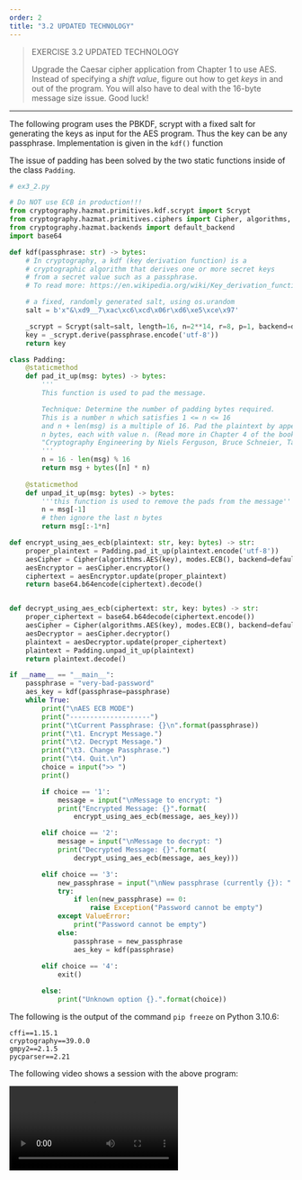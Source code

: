 ```yaml
---
order: 2
title: "3.2 UPDATED TECHNOLOGY"
---
```


> EXERCISE 3.2 UPDATED TECHNOLOGY
> 
> Upgrade the Caesar cipher application from Chapter 1 to use AES. Instead of 
> specifying a _shift value_, figure out how to get _keys_ in and out of the program. 
> You will also have to deal with the 16-byte message size issue. Good luck!

--------------------------------

The following program uses the PBKDF, scrypt with a fixed salt for generating the keys 
as input for the AES program. Thus the key can be any passphrase. Implementation is 
given in the `kdf()` function

The issue of padding has been solved by the two static functions inside of the class 
`Padding`. 

```python
# ex3_2.py

# Do NOT use ECB in production!!!
from cryptography.hazmat.primitives.kdf.scrypt import Scrypt
from cryptography.hazmat.primitives.ciphers import Cipher, algorithms, modes
from cryptography.hazmat.backends import default_backend
import base64

def kdf(passphrase: str) -> bytes: 
    # In cryptography, a kdf (key derivation function) is a 
    # cryptographic algorithm that derives one or more secret keys
    # from a secret value such as a passphrase.
    # To read more: https://en.wikipedia.org/wiki/Key_derivation_function

    # a fixed, randomly generated salt, using os.urandom
    salt = b'x"&\xd9__7\xac\xc6\xcd\x06r\xd6\xe5\xce\x97'

    _scrypt = Scrypt(salt=salt, length=16, n=2**14, r=8, p=1, backend=default_backend())
    key = _scrypt.derive(passphrase.encode('utf-8'))
    return key

class Padding:
    @staticmethod    
    def pad_it_up(msg: bytes) -> bytes: 
        '''
        This function is used to pad the message.

        Technique: Determine the number of padding bytes required.
        This is a number n which satisfies 1 <= n <= 16
        and n + len(msg) is a multiple of 16. Pad the plaintext by appending
        n bytes, each with value n. (Read more in Chapter 4 of the book  
        "Cryptography Engineering by Niels Ferguson, Bruce Schneier, Tadayoshi Kohno".)
        ''' 
        n = 16 - len(msg) % 16
        return msg + bytes([n] * n)
    
    @staticmethod
    def unpad_it_up(msg: bytes) -> bytes: 
        '''this function is used to remove the pads from the message''' 
        n = msg[-1]
        # then ignore the last n bytes
        return msg[:-1*n]

def encrypt_using_aes_ecb(plaintext: str, key: bytes) -> str: 
    proper_plaintext = Padding.pad_it_up(plaintext.encode('utf-8'))
    aesCipher = Cipher(algorithms.AES(key), modes.ECB(), backend=default_backend())
    aesEncryptor = aesCipher.encryptor()
    ciphertext = aesEncryptor.update(proper_plaintext)
    return base64.b64encode(ciphertext).decode()


def decrypt_using_aes_ecb(ciphertext: str, key: bytes) -> str: 
    proper_ciphertext = base64.b64decode(ciphertext.encode())
    aesCipher = Cipher(algorithms.AES(key), modes.ECB(), backend=default_backend())
    aesDecryptor = aesCipher.decryptor()
    plaintext = aesDecryptor.update(proper_ciphertext)
    plaintext = Padding.unpad_it_up(plaintext)
    return plaintext.decode()

if __name__ == "__main__":
    passphrase = "very-bad-password"
    aes_key = kdf(passphrase=passphrase)
    while True:
        print("\nAES ECB MODE")
        print("--------------------")
        print("\tCurrent Passphrase: {}\n".format(passphrase))
        print("\t1. Encrypt Message.")
        print("\t2. Decrypt Message.")
        print("\t3. Change Passphrase.")
        print("\t4. Quit.\n")
        choice = input(">> ")
        print()

        if choice == '1':
            message = input("\nMessage to encrypt: ")
            print("Encrypted Message: {}".format(
                encrypt_using_aes_ecb(message, aes_key)))

        elif choice == '2':
            message = input("\nMessage to decrypt: ")
            print("Decrypted Message: {}".format(
                decrypt_using_aes_ecb(message, aes_key)))

        elif choice == '3':
            new_passphrase = input("\nNew passphrase (currently {}): ".format(passphrase))
            try:
                if len(new_passphrase) == 0:
                    raise Exception("Password cannot be empty")
            except ValueError:
                print("Password cannot be empty")
            else:
                passphrase = new_passphrase
                aes_key = kdf(passphrase)
        
        elif choice == '4': 
            exit()

        else:
            print("Unknown option {}.".format(choice))
```

The following is the output of the command `pip freeze` on Python 3.10.6: 

```
cffi==1.15.1
cryptography==39.0.0
gmpy2==2.1.5
pycparser==2.21
```

The following video shows a session with the above program: 

<video src="ex3.2_vid1.mp4">

